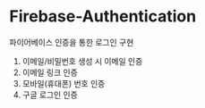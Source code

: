 # Firebase-Authentication

파이어베이스 인증을 통한 로그인 구현

1. 이메일/비밀번호 생성 시 이메일 인증
2. 이메일 링크 인증
3. 모바일(휴대폰) 번호 인증
4. 구글 로그인 인증
